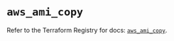 # `aws_ami_copy`

Refer to the Terraform Registry for docs: [`aws_ami_copy`](https://registry.terraform.io/providers/hashicorp/aws/5.44.0/docs/resources/ami_copy).
